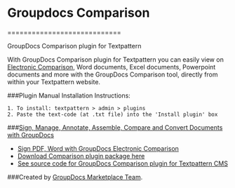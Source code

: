 # Groupdocs Comparison
============================

GroupDocs Comparison plugin for Textpattern

With GroupDocs Comparison plugin for Textpattern you can easily view on [Electronic Comparison](http://groupdocs.com/apps/Comparison), Word documents, Excel documents, Powerpoint documents and more with the GroupDocs Comparison tool, directly from within your Textpattern website.

###Plugin Manual Installation Instructions:

	1. To install: textpattern > admin > plugins
	2. Paste the text-code (at .txt file) into the 'Install plugin' box


###[Sign, Manage, Annotate, Assemble, Compare and Convert Documents with GroupDocs](http://groupdocs.com)
* [Sign PDF, Word with GroupDocs Electronic Comparison](http://groupdocs.com/apps/Comparison)
* [Download Comparison plugin package here](https://github.com/groupdocs/textpattern-groupdocs-Comparison)
* [See source code for GroupDocs Comparison plugin for Textpattern CMS](https://github.com/groupdocs/textpattern-groupdocs-Comparison-source)

###Created by [GroupDocs Marketplace Team](http://groupdocs.com/marketplace/).